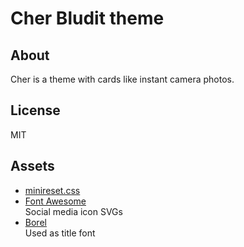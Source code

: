 # Cher Bludit theme

## About
Cher is a theme with cards like instant camera photos.

## License
MIT

## Assets
* [minireset.css](https://github.com/jgthms/minireset.css)
* [Font Awesome](https://fontawesome.com)<br>
Social media icon SVGs
* [Borel](https://fonts.google.com/specimen/Borel)<br>
Used as title font
